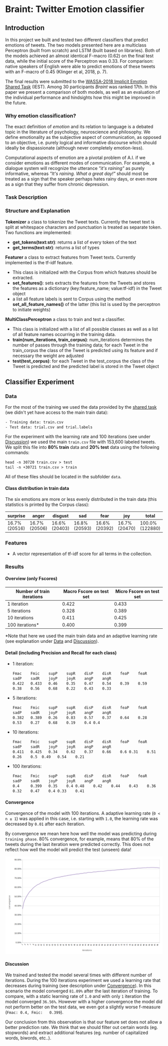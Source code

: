 # Braint: Twitter Emotion classifier

## Introduction

In this project we built and tested two different classifiers that predict
emotions of tweets. The two models presented here are a multiclass Perceptron
(built from scratch) and LSTM (built based on libraries). Both of the models
achieved an almost identical F-macro (0.62) on the final test data, while the
initial score of the Perceptron was 0.33. For comparison: native speakers of
English were able to predict emotions of these tweets with an F-macro of 0.45
(Klinger et al, 2018, p. 7).

The final results were submitted to the [WASSA-2018 Implicit Emotion Shared Task](http://implicitemotions.wassa2018.com/) (IEST). Among 30 participants _Braint_
was ranked 17th. In this paper we present a comparison of both models, as well
as an evaluation of the individual performance and hindsights how this might
be improved in the future.


### Why emotion classification?

The exact definition of _emotion_ and its relation to language is a debated topic
in the literature of psychology, neuroscience and philosophy. We define
emotionality as the subjective aspect of communication, as opposed to an
objective, i.e. purely logical and informative discourse which should ideally be
dispassionate (although never completely emotion-less).

Computational aspects of emotion are a pivotal problem of A.I. if we consider
emotions as different modes of communication. For example, a dialogue system
will recognize the utterance _"it's raining"_ as purely informative, whereas
_"It's raining. What a great day!"_ should most be treated as a sign that the
speaker perhaps hates rainy days, or even more as a sign that they suffer from
chronic depression.


### Task Description





### Structure and Explanation
__Tokenizer__ a class to tokenize the Tweet texts. Currently the tweet text is split at whitespace characters and punctuation is treated as separate token.
Two functions are implemented:

- __get_tokens(text:str)__: returns a list of every token of the text
- __get_terms(text:str)__: returns a list of types

__Featurer__ a class to extract features from Tweet texts. Currently implemented is the tf-idf feature.

- This class is initialized with the Corpus from which features should be extracted.
- __set\_features()__: sets extracts the features from the Tweets and stores the features as a dictionary (key:feature\_name; value:tf-idf) in the Tweet object
- a list all feature labels is sent to Corpus using the method __set_all_feature_names()__ of the latter (this list is used by the perceptron to initiate weights)

__MultiClassPerceptron__ a class to train and test a classifier.

- This class is initialized with a list of all possible classes as well as a list of all feature names occurring in the training data.
- __train(num\_iterations, train\_corpus)__: num\_iterations determines the number of passes through the training data; for each Tweet in the train\_corpus the class of the Tweet is predicted using its feature and if necessary the weight are adjusted
- __test(test\_corpus)__: for each Tweet in the test\_corpus the class of the Tweet is predicted and the predicted label is stored in the Tweet object

## Classifier Experiment

### Data

For the most of the training we used the data provided by the [shared task](http://implicitemotions.wassa2018.com/data/ ) (we didn't yet have access to the main train data):

	- Training data: train.csv
	- Test data: trial.csv and trial.labels

For the experiment with the learning rate and 100 iterations (see under [Discussion](#discussion)) we used the main `train.csv` file with 153,600 labeled tweets. We split this file into __80% train__ data and __20% test__ data using the following commands:

```
head -n 30720 train.csv > test
tail -n +30721 train.csv > train
```
All of these files should be located in the subfolder `data`.

#### Class distribution in train data
The six emotions are more or less evenly distributed in the train data (this
	statistics is printed by the Corpus class):


| surprise | anger	| disgust	| sad	| fear	| joy	| total |
|----------|--------|---------|-----|-------|-----|-------|
| 16.7% (20516)	| 16.7% (20506)	| 16.6% (20403)	| 16.8% (20593)	| 16.6% (20392)	| 16.7% (20470)	| 100.0% (122880) |


### Features

- A vector representation of tf-idf score for all terms in the collection.

### Results

#### Overview (only Fscores)

| Number of train iterations | Macro Fscore on test set | Micro Fscore on test set |
|----------------------------|--------------------------|--------------------------|
| 1 iteration                | 0.422                    | 0.433                    |
| 5 iterations               | 0.328                    | 0.389                    |
| 10 iterations              | 0.411                    | 0.425                    |
| 100 iterations*						 | 0.400										| 0.399										 |

\*Note that here we used the main train data and an adaptive learning rate (see explanation under [Data](#data) and [Discussion](#discussion)).

#### Detail (including Precision and Recall for each class)

- 1 iteration:

	```
	Fmac	Fmic	supP	supR	disP	disR	feaP	feaR	sadP	sadR	joyP	joyR	angP	angR
	0.422   0.433	0.46	0.35	0.47	0.54	0.39	0.59	0.38	0.56	0.68	0.22	0.43	0.33
	```

- 5 iterations:

	```
	Fmac	Fmic	supP	supR	disP	disR	feaP	feaR	sadP	sadR	joyP	joyR	angP	angR
	0.382   0.389	0.26	0.83	0.57	0.37	0.64	0.28	0.53	0.27	0.68	0.19	0.4	0.4
	```

- 10 iterations:

	```
	Fmac	Fmic	supP	supR	disP	disR	feaP	feaR	sadP	sadR	joyP	joyR	angP	angR
	0.411   0.425	0.34	0.62	0.37	0.66	0.6	0.31	0.51	0.26	0.5	 0.49	0.54	0.21
	```

- 100 iterations:

	```
	Fmac	Fmic	supP	supR	disP	disR	feaP	feaR	sadP	sadR	joyP	joyR	angP	angR
	0.4     0.399	0.35	0.4	0.48	0.42	0.44	0.43	0.36	0.32	0.47 	0.4	0.33	0.41
	```


#### Convergence

Convergence of the model with 100 iterations. A adaptive learning rate (`0 < n ≤ 1`) was applied in this case, i.e. starting with `1.0`, the learning rate was decreased by `0.01` after each iteration.

By convergence we mean here how well the model was predicting during `training phase`. 80% convergence, for example, means that 80% of the tweets during the last iteration were predicted correctly. This does not reflect how well the model will predict the test (unseen) data!

![convergence chart](data/convergence_chart.png)

#### Discussion

We trained and tested the model several times with different number of iterations. During the 100 iterations experiment we used a learning rate that decreases during training (see description under [Convergence](#convergence)). In this scenario the model converged `81.09%` after the last iteration of training. To compare, with a static learning rate of `1.0` and with only `1` iteration the model converged `36.56%`. However with a higher convergence the model did not perform better on the test data, we even got a slightly worse f-measure (`Fmac: 0.4, Fmic:	0.399`).

Our conclusion from this observation is that our feature set does not allow a better prediction rate. We think that we should filter out certain words (eg. stopwords) and extract additional features (eg. number of capitalized words, biwords, etc..).
